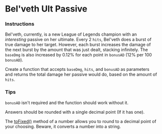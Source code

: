 # Bel'veth Ult Passive

### Instructions

Bel'veth, currently, is a new League of Legends champion with an <i>interesting</i> passive on her ultimate. Every 2 `hits`, Bel'veth does a burst of true damage to her target. However, each burst increases the damage of the next burst by the amount that was just dealt, stacking infinitely. The `baseDmg` is also increased by 0.12% for each point in `bonusAD` (12% per 100 `bonusAD`).
<break/>

Create a function that accepts `baseDmg`, `hits`, and `bonusAD` as parameters and returns the total damage her passive would do, based on the amount of `hits`.

### Tips

`bonusAD` isn't required and the function should work without it.
<break/>

Answers should be rounded with a single decimal point (If it has one).
<break/>

The [toFixed()](https://developer.mozilla.org/en-US/docs/Web/JavaScript/Reference/Global_Objects/Number/toFixed) method of a number allows you to round to a decimal point of your choosing. Beware, it converts a number into a string.
